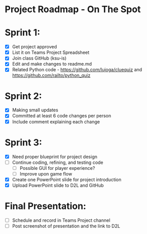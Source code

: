 # Project Roadmap - On The Spot
# Sprint 1:
- [x] Get project approved
- [x] List it on Teams Project Spreadsheet
- [x] Join class GitHub (ksu-is)
- [x] Edit and make changes to readme.md
- [x] Related Python code - https://github.com/lujoga/cluequiz and  https://github.com/railto/python_quiz

# Sprint 2:
- [x] Making small updates
- [x] Committed at least 6 code changes per person
- [x] Include comment explaining each change

# Sprint 3:
- [x] Need proper blueprint for project design
- [ ] Continue coding, refining, and testing code
    - [ ] Possible GUI for player experience?
    - [ ] Improve upon game flow
- [x] Create one PowerPoint slide for project introduction
- [x] Upload PowerPoint slide to D2L and GitHub

# Final Presentation:
- [ ] Schedule and record in Teams Project channel
- [ ] Post screenshot of presentation and the link to D2L
